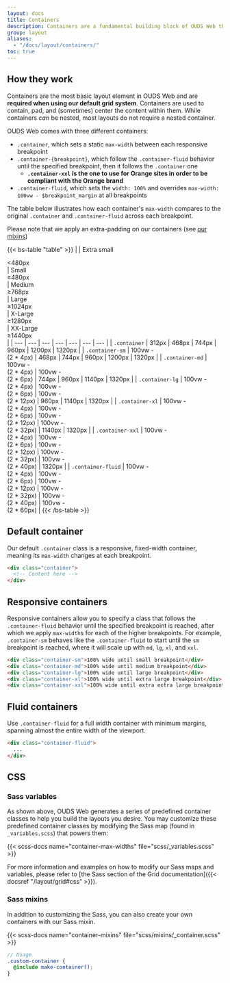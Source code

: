 ```yaml
---
layout: docs
title: Containers
description: Containers are a fundamental building block of OUDS Web that contain, pad, and align your content within a given device or viewport.
group: layout
aliases:
  - "/docs/layout/containers/"
toc: true
---
```


## How they work

Containers are the most basic layout element in OUDS Web and are **required when using our default grid system**. Containers are used to contain, pad, and (sometimes) center the content within them. While containers *can* be nested, most layouts do not require a nested container.

OUDS Web comes with three different containers:

- `.container`, which sets a static `max-width` between each responsive breakpoint
- `.container-{breakpoint}`, which follow the `.container-fluid` behavior until the specified breakpoint, then it follows the `.container` one
  - **`.container-xxl` is the one to use for Orange sites in order to be compliant with the Orange brand**
- `.container-fluid`, which sets the `width: 100%` and overrides `max-width: 100vw - $breakpoint_margin` at all breakpoints

The table below illustrates how each container's `max-width` compares to the original `.container` and `.container-fluid` across each breakpoint.

Please note that we apply an extra-padding on our containers (see [our mixins](#mixins))

{{< bs-table "table" >}}
|  | Extra small<div class="fw-normal">&lt;480px</div> | Small<div class="fw-normal">&ge;480px</div> | Medium<div class="fw-normal">&ge;768px</div> | Large<div class="fw-normal">&ge;1024px</div> | X-Large<div class="fw-normal">&ge;1280px</div> | XX-Large<div class="fw-normal">&ge;1440px</div> |
| --- | --- | --- | --- | --- | --- | --- |
| `.container` | <span class="text-body-secondary">312px</span> | 468px | 744px | 960px | 1200px | 1320px |
| `.container-sm` | <span class="text-body-secondary">100vw -<br>(2 * 4px)</span> | 468px | 744px | 960px | 1200px | 1320px |
| `.container-md` | <span class="text-body-secondary">100vw -<br>(2 * 4px)</span> | <span class="text-body-secondary">100vw -<br>(2 * 6px)</span> | 744px | 960px | 1140px | 1320px |
| `.container-lg` | <span class="text-body-secondary">100vw -<br>(2 * 4px)</span> | <span class="text-body-secondary">100vw -<br>(2 * 6px)</span> | <span class="text-body-secondary">100vw -<br>(2 * 12px)</span> | 960px | 1140px | 1320px |
| `.container-xl` | <span class="text-body-secondary">100vw -<br>(2 * 4px)</span> | <span class="text-body-secondary">100vw -<br>(2 * 6px)</span> | <span class="text-body-secondary">100vw -<br>(2 * 12px)</span> | <span class="text-body-secondary">100vw -<br>(2 * 32px)</span> | 1140px | 1320px |
| `.container-xxl` | <span class="text-body-secondary">100vw -<br>(2 * 4px)</span> | <span class="text-body-secondary">100vw -<br>(2 * 6px)</span> | <span class="text-body-secondary">100vw -<br>(2 * 12px)</span> | <span class="text-body-secondary">100vw -<br>(2 * 32px)</span> | <span class="text-body-secondary">100vw -<br>(2 * 40px)</span> | 1320px |
| `.container-fluid` | <span class="text-body-secondary">100vw -<br>(2 * 4px)</span> | <span class="text-body-secondary">100vw -<br>(2 * 6px)</span> | <span class="text-body-secondary">100vw -<br>(2 * 12px)</span> | <span class="text-body-secondary">100vw -<br>(2 * 32px)</span> | <span class="text-body-secondary">100vw -<br>(2 * 40px)</span> | <span class="text-body-secondary">100vw -<br>(2 * 60px)</span> |
{{< /bs-table >}}

## Default container

Our default `.container` class is a responsive, fixed-width container, meaning its `max-width` changes at each breakpoint.

```html
<div class="container">
  <!-- Content here -->
</div>
```

## Responsive containers

Responsive containers allow you to specify a class that follows the `.container-fluid` behavior until the specified breakpoint is reached, after which we apply `max-width`s for each of the higher breakpoints. For example, `.container-sm` behaves like the `.container-fluid` to start until the `sm` breakpoint is reached, where it will scale up with `md`, `lg`, `xl`, and `xxl`.

```html
<div class="container-sm">100% wide until small breakpoint</div>
<div class="container-md">100% wide until medium breakpoint</div>
<div class="container-lg">100% wide until large breakpoint</div>
<div class="container-xl">100% wide until extra large breakpoint</div>
<div class="container-xxl">100% wide until extra extra large breakpoint</div>
```

## Fluid containers

Use `.container-fluid` for a full width container with minimum margins, spanning almost the entire width of the viewport.

```html
<div class="container-fluid">
  ...
</div>
```

## CSS

### Sass variables

As shown above, OUDS Web generates a series of predefined container classes to help you build the layouts you desire. You may customize these predefined container classes by modifying the Sass map (found in `_variables.scss`) that powers them:

{{< scss-docs name="container-max-widths" file="scss/_variables.scss" >}}

For more information and examples on how to modify our Sass maps and variables, please refer to [the Sass section of the Grid documentation]({{< docsref "/layout/grid#css" >}}).

### Sass mixins

In addition to customizing the Sass, you can also create your own containers with our Sass mixin.

{{< scss-docs name="container-mixins" file="scss/mixins/_container.scss" >}}

```scss
// Usage
.custom-container {
  @include make-container();
}
```
